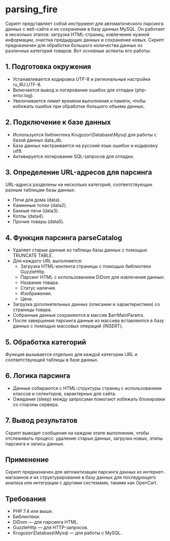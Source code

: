 # parsing_fire

Скрипт представляет собой инструмент для автоматического парсинга данных с веб-сайта и их сохранения в базу данных MySQL. Он работает в несколько этапов: загрузка HTML-страниц, извлечение нужной информации, очистка предыдущих данных и сохранение новых. Скрипт предназначен для обработки большого количества данных из различных категорий товаров. Вот основные аспекты его работы:

## 1. Подготовка окружения
+ Устанавливается кодировка UTF-8 и региональные настройки ru_RU.UTF-8.
+ Включается вывод и логирование ошибок для отладки (php-error.log).
+ Увеличивается лимит времени выполнения и памяти, чтобы избежать ошибок при обработке большого объема данных.
## 2. Подключение к базе данных
+ Используется библиотека Krugozor\Database\Mysql для работы с базой данных data_db.
+ База данных настраивается на русский язык ошибок и кодировку utf8.
+ Активируется логирование SQL-запросов для отладки.
## 3. Определение URL-адресов для парсинга
URL-адреса разделены на несколько категорий, соответствующих разным таблицам базы данных:
+ Печи для дома (data).
+ Каминные топки (data2).
+ Банные печи (data3).
+ Котлы (data4).
+ Прочие товары (data5).
## 4. Функция парсинга parseCatalog
+ Удаляет старые данные из таблицы базы данных с помощью TRUNCATE TABLE.
+ Для каждого URL выполняется:
    - Загрузка HTML-контента страницы с помощью библиотеки GuzzleHttp.
    - Парсинг HTML с использованием DiDom для извлечения данных:
    - Название товара.
    - Статус наличия.
    - Изображение.
    - Цена.
+ Загрузка дополнительных данных (описание и характеристики) со страницы товара.
+ Собранные данные сохраняются в массив $arrMainParams.
+ После завершения парсинга данные из массива вставляются в базу данных с помощью массовых операций (INSERT).

## 5. Обработка категорий
Функция вызывается отдельно для каждой категории URL и соответствующей таблицы в базе данных.
## 6. Логика парсинга
+ Данные собираются с HTML-структуры страниц с использованием классов и селекторов, характерных для сайта.
+ Ожидания (sleep) между запросами помогают избежать блокировки со стороны сервера.
## 7. Вывод результатов
Скрипт выводит сообщения на каждом этапе выполнения, чтобы отслеживать процесс: удаление старых данных, загрузка новых, этапы парсинга и запись данных.

## Применение
Скрипт предназначен для автоматизации парсинга данных из интернет-магазинов и их структурирования в базу данных для последующего анализа или интеграции с другими системами, такими как OpenCart.

## Требования
- PHP 7.4 или выше.
- Библиотеки:
- DiDom — для парсинга HTML.
- GuzzleHttp — для HTTP-запросов.
- Krugozor\Database\Mysql — для работы с MySQL.
